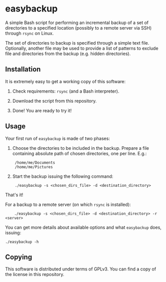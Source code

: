 # easybackup #

A simple Bash script for performing an incremental backup of a set of directories
to a specified location (possibly to a remote server via SSH) through `rsync`
on Linux.

The set of directories to backup is specified through a simple text file. 
Optionally, another file may be used to provide a list of patterns to exclude
file and directories from the backup (e.g. hidden directories).

## Installation ##

It is extremely easy to get a working copy of this software:

1. Check requirements: `rsync` (and a Bash interpreter).

2. Download the script from this repository.

3. Done! You are ready to try it!

## Usage ##

Your first run of `easybackup` is made of two phases:

1. Choose the directories to be included in the backup. Prepare a file
containing absolute path of chosen directories, one per line. E.g.:

		/home/me/Documents
		/home/me/Pictures

2. Start the backup issuing the following command:

		./easybackup -s <chosen_dirs_file> -d <destination_directory>

That's it!

For a backup to a remote server (on which `rsync` is installed):

		./easybackup -s <chosen_dirs_file> -d <destination_directory> -r <server>

You can get more details about available options and what `easybackup` does, issuing:

	./easybackup -h


## Copying ##

This software is distributed under terms of GPLv3.
You can find a copy of the license in this repository.

